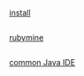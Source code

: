 [install](/common/install.md)

<ruby>

[rubymine](/common/rubymine.md)

</ruby>

<java>

[common Java IDE](/common/java_ide.md)

</java>